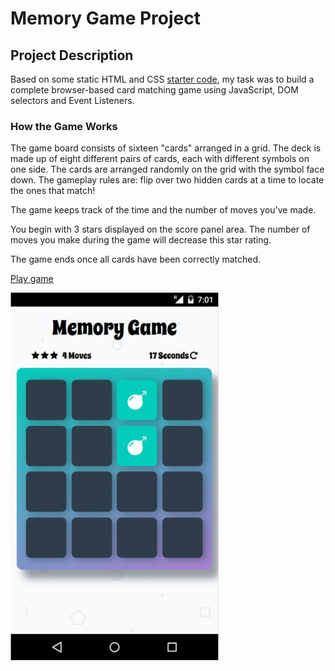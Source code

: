 # Memory Game Project

## Project Description

Based on some static HTML and CSS [starter code](https://github.com/udacity/fend-project-memory-game), my task was to build a complete browser-based card matching game using JavaScript, DOM selectors and Event Listeners.

### How the Game Works

The game board consists of sixteen "cards" arranged in a grid. The deck is made up of eight different pairs of cards, each with different symbols on one side. The cards are arranged randomly on the grid with the symbol face down. The gameplay rules are: flip over two hidden cards at a time to locate the ones that match!



The game keeps track of the time and the number of moves you've made.

You begin with 3 stars displayed on the score panel area. The number of moves you make during the game will decrease this star rating.

The game ends once all cards have been correctly matched.

[Play game](https://fredbouk.github.io/memory-game/)

![Screenshot](img/screenshot.jpg?raw=true")
